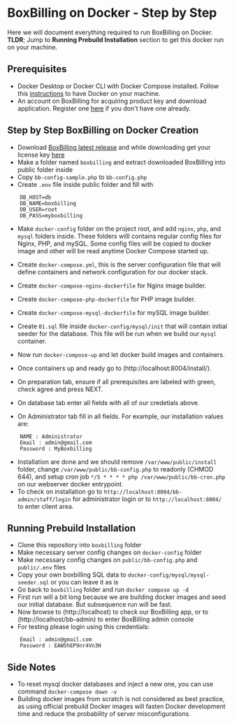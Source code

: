 # BoxBilling on Docker - Step by Step

Here we will document everything required to run BoxBilling on Docker. **TLDR**; Jump to **Running Prebuild Installation** section to get this docker run on your machine.

## Prerequisites

- Docker Desktop or Docker CLI with Docker Compose installed. Follow this [instructions](https://www.docker.com/get-started) to have Docker on your machine.
- An account on BoxBilling for acquiring product key and download application. Register one [here](https://www.boxbilling.com/login) if you don't have one already.

## Step by Step BoxBilling on Docker Creation

- Download [BoxBilling latest release](https://github.com/boxbilling/boxbilling/releases/) and while downloading get your license key [here](https://www.boxbilling.com/order)
- Make a folder named `boxbilling` and extract downloaded BoxBilling into public folder inside
- Copy `bb-config-sample.php` to `bb-config.php`
- Create `.env` file inside public folder and fill with

```
    DB_HOST=db
    DB_NAME=boxbilling
    DB_USER=root
    DB_PASS=myboxbilling
```

- Make `docker-config` folder on the project root, and add `nginx`, `php`, and `mysql` folders inside. These folders willl contains regular config files for Nginx, PHP, and mySQL. Some config files will be copied to docker image and other will be read anytime Docker Compose started up.
- Create `docker-compose.yml`, this is the server configuration file that will define containers and network configuration for our docker stack.
- Create `docker-compose-nginx-dockerfile` for Nginx image builder.
- Create `docker-compose-php-dockerfile` for PHP image builder.
- Create `docker-compose-mysql-dockerfile` for mySQL image builder.
- Create `01.sql` file inside `docker-config/mysql/init` that will contain initial seeder for the database. This file will be run when we build our `mysql` container.

- Now run `docker-compose-up` and let docker build images and containers.
- Once containers up and ready go to (http://localhost:8004/install/).
- On preparation tab, ensure if all prerequisites are labeled with green, check agree and press NEXT.
- On database tab enter all fields with all of our credetials above.
- On Administrator tab fill in all fields. For example, our installation values are:

```
    NAME : Administrator
    Email : admin@gmail.com
    Password : MyBoxbilling
```

- Installation are done and we should remove `/var/www/public/install` folder, change `/var/www/public/bb-config.php` to readonly (CHMOD 644), and setup cron job `*/5 * * * * php /var/www/public/bb-cron.php` on our webserver docker entrypoint.
- To check on installation go to `http://localhost:8004/bb-admin/staff/login` for administrator login or to `http://localhost:8004/` to enter client area.

## Running Prebuild Installation

- Clone this repository into `boxbilling` folder
- Make necessary server config changes on `docker-config` folder
- Make necessary config changes on `public/bb-config.php` and `public/.env` files
- Copy your own boxbilling SQL data to `docker-config/mysql/mysql-seeder.sql` or you can leave it as is
- Go back to `boxbilling` folder and run `docker compose up -d`
- First run will a bit long because we are building docker images and seed our initial database. But subsequence run will be fast.
- Now browse to (http://localhost) to check our BoxBilling app, or to (http://localhost/bb-admin) to enter BoxBilling admin console
- For testing please login using this credentials:

```
    Email : admin@gmail.com
    Password : EAW5hEP9nr4Vn3H
```

## Side Notes

- To reset mysql docker databases and inject a new one, you can use command `docker-compose down -v`
- Building docker images from scratch is not considered as best practice, as using official prebuild Docker images will fasten Docker development time and reduce the probability of server misconfigurations.
